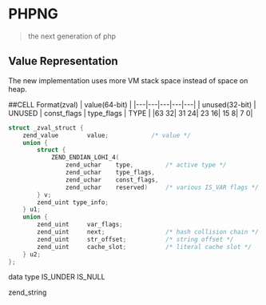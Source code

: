 # PHPNG
> the next generation of php

## Value Representation
The new implementation uses more VM stack space instead of space on heap.

##CELL Format(zval)
| value(64-bit) |
|---|---|---|---|---|
| unused(32-bit) | UNUSED | const_flags | type_flags | TYPE |
|63            32| 31   24| 23        16| 15        8| 7   0|

```c
struct _zval_struct {
    zend_value        value;            /* value */
    union {
        struct {
            ZEND_ENDIAN_LOHI_4(
                zend_uchar    type,         /* active type */
                zend_uchar    type_flags,
                zend_uchar    const_flags,
                zend_uchar    reserved)     /* various IS_VAR flags */
        } v;
        zend_uint type_info;
    } u1;
    union {
        zend_uint     var_flags;
        zend_uint     next;                 /* hash collision chain */
        zend_uint     str_offset;           /* string offset */
        zend_uint     cache_slot;           /* literal cache slot */
    } u2;
};
```

data type
IS_UNDER
IS_NULL

zend_string